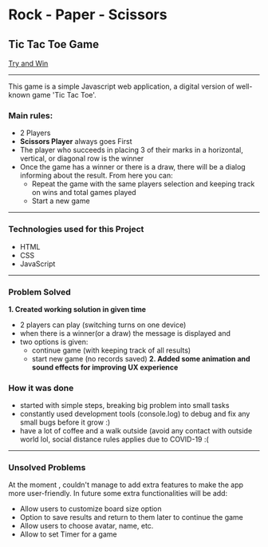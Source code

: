 # Rock - Paper - Scissors 
## Tic Tac Toe Game

[Try and Win](tps://katemat.github.io/Tic-Tac-Toe-Game//)

---

This game is a simple Javascript web application, a digital version of well-known game 'Tic Tac Toe'. 

### Main rules:
* 2 Players
* **Scissors Player** always goes First
* The player who succeeds in placing 3 of their marks in a horizontal, vertical, or diagonal row is the winner
* Once the game has a winner or there is a draw, there will be a dialog informing about the result. 
    From here you can:
    - Repeat the game with the same players selection and keeping track on wins and total games played
    - Start a new game
 
 ---
 
### Technologies used for this Project

* HTML
* CSS
* JavaScript

---


### Problem Solved

**1. Created working solution in given time**
 - 2 players can play (switching turns on one device)
 - when there is a winner(or a draw) the message is displayed and
 - two options is given: 
   - continue game (with keeping track of all results)
   - start new game (no records saved)
 **2. Added some animation and sound effects for improving UX experience**
 
 ### How it was done
 * started with simple steps, breaking big problem into small tasks
 * constantly used development tools (console.log) to debug and fix any small bugs before it grow :)
 * have a lot of coffee and a walk outside (avoid any contact with outside world lol, social distance rules applies  due to COVID-19 :(
 
 ---
 
 ### Unsolved Problems
 At the moment , couldn't manage to add extra features to make the app more user-friendly.
 In future some extra functionalities will be add:
   - Allow users to customize board size option
   - Option to save results and return to them later to continue the game
   - Allow users to choose avatar, name, etc.
   - Allow to set Timer for a game
 
 
 